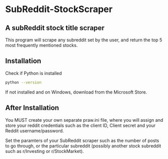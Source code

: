 # SubReddit-StockScraper
 
## A subReddit stock title scraper

This program will scrape any subreddit set by the user, and return the top 5 most frequently mentioned stocks.

## Installation

Check if Python is installed

```bash
python --version
```

If not installed and on Windows, download from the Microsoft Store.

## After Installation

You MUST create your own separate praw.ini file, where you will assign and store your reddit credentials such as the client ID, Client secret and your Reddit username/password.

Set the paramters of your SubReddit scraper such as the number of posts to go through, or the particular subreddit (possibly another stock subreddit such as r/Investing or r/StockMarket).
